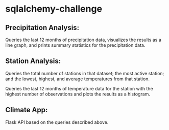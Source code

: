 # sqlalchemy-challenge


## Precipitation Analysis: 
Queries the last 12 months of precipitation data, visualizes the results as a line graph, and prints summary statistics for the precipitation data. 


## Station Analysis: 
Queries the total number of stations in that dataset; the most active station; and the lowest, highest, and average temperatures from that station. 

Queries the last 12 months of temperature data for the station with the highest number of observations and plots the results as a histogram. 


## Climate App: 
Flask API based on the queries described above. 

